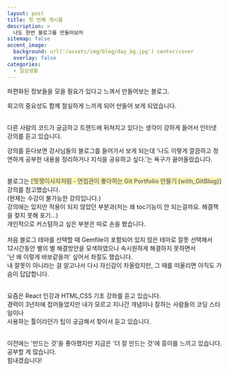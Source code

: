 ```yaml
---
layout: post
title: 첫 번째 게시물
description: >
  나도 한번 블로그를 만들어보자
sitemap: false
accent_image:
  background: url('/assets/img/blog/day_bg.jpg') center/cover
  overlay: false
categories:
  - 일상생활
---
```


파편화된 정보들을 모을 필요가 있다고 느껴서 만들어보는 블로그.<br>

회고의 중요성도 함께 절실하게 느끼게 되어 만들어 보게 되었습니다.<br><br>

다른 사람의 코드가 궁금하고 트렌드에 뒤쳐지고 있다는 생각이 강하게 들어서 인터넷 강의를 듣고 있습니다.<br>

강의를 듣다보면 강사님들의 블로그를 들어가서 보게 되는데 '나도 이렇게 깔끔하고 정연하게 공부한 내용을 정리하거나 지식을 공유하고 싶다.'는 욕구가 끓어올랐습니다.<br><br>

블로그는 <span style="color:#808080; background-color:#fff5b1;font-weight:700;">[멋쟁이사자처럼 - 면접관이 좋아하는 Git Portfolio 만들기 (with_GitBlog)]</span> 강의를 참고했습니다.<br>
(현재는 수강이 불가능한 강의입니다.)
<br>
강의에는 있지만 적용이 되지 않았던 부분과(저는 왜 toc기능이 안 되는걸까요.
해결책을 찾지 못해 포기...) <br>
개인적으로 커스텀하고 싶은 부분은 따로 손을 봤습니다.
<br><br>
처음 블로그 테마를 선택할 때 Gemfile이 포함되어 있지 않은 테마로 잘못 선택해서 <br>12시간동안 별의 별 해결방안을 모색하였으나 속시원하게 해결하지 못하면서 <br>'난 왜 이렇게 바보같을까' 싶어서 좌절도 했습니다. <br>내 잘못이 아니라는 걸 알고나서 다시 자신감이 차올랐지만, 그 때를 떠올리면 아직도 가슴이 답답합니다.<br><br>

요즘은 React 인강과 HTML,CSS 기초 강좌를 듣고 있습니다.<br>
경력이 3년차에 접어들었지만 내가 모르고 지나간 개념이나 잘하는 사람들의 코딩 스타일이나<br>
사용하는 툴이라던가 팁이 궁금해서 찾아서 듣고 있습니다.<br><br>

이전에는 '만드는 것'을 좋아했지만 지금은 '더 잘 만드는 것'에 흥미를 느끼고 있습니다.<br>
공부할 게 많습니다.<br>
힘내겠습니다!<br>

